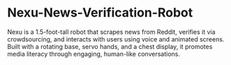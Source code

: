 # Nexu-News-Verification-Robot
Nexu is a 1.5-foot-tall robot that scrapes news from Reddit, verifies it via crowdsourcing, and interacts with users using voice and animated screens. Built with a rotating base, servo hands, and a chest display, it promotes media literacy through engaging, human-like conversations.
